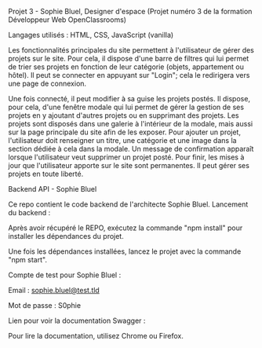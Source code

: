 Projet 3 - Sophie Bluel, Designer d'espace (Projet numéro 3 de la formation Développeur Web OpenClassrooms)

Langages utilisés : HTML, CSS, JavaScript (vanilla)

Les fonctionnalités principales du site permettent à l'utilisateur de gérer des projets sur le site. Pour cela, il dispose d'une barre de filtres qui lui permet de trier ses projets en fonction de leur catégorie (objets, appartement ou hôtel). Il peut se connecter en appuyant sur "Login"; cela le redirigera vers une page de connexion.

Une fois connecté, il peut modifier à sa guise les projets postés. Il dispose, pour cela, d'une fenêtre modale qui lui permet de gérer la gestion de ses projets en y ajoutant d'autres projets ou en supprimant des projets. Les projets sont disposés dans une galerie à l'intérieur de la modale, mais aussi sur la page principale du site afin de les exposer. Pour ajouter un projet, l'utilisateur doit renseigner un titre, une catégorie et une image dans la section dédiée à cela dans la modale. Un message de confirmation apparaît lorsque l'utilisateur veut supprimer un projet posté. Pour finir, les mises à jour que l'utilisateur apporte sur le site sont permanentes. Il peut gérer ses projets en toute liberté.

Backend API - Sophie Bluel

Ce repo contient le code backend de l'architecte Sophie Bluel. Lancement du backend :

Après avoir récupéré le REPO, exécutez la commande "npm install" pour installer les dépendances du projet.

Une fois les dépendances installées, lancez le projet avec la commande "npm start".

Compte de test pour Sophie Bluel :

Email : sophie.bluel@test.tld

Mot de passe : S0phie

Lien pour voir la documentation Swagger :

Pour lire la documentation, utilisez Chrome ou Firefox.

